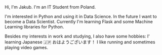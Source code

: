 Hi, I'm Jakub. I'm an IT Student from Poland.

I'm interested in Python and using it in Data Science. 
In the future I want to become a Data Scientist. 
Currently I'm learning Flask and some Machine Learning libraries for Python. 

Besides my interests in work and studying, I also have some hobbies: 
I' learning Japanese 🇯🇵 おはようございます！
I like running and sometimes playing video games. 
